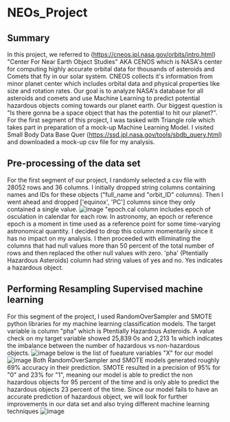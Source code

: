 # NEOs_Project
## Summary
  In this project, we referred to (https://cneos.jpl.nasa.gov/orbits/intro.html) "Center For Near Earth Object Studies" AKA CENOS which is NASA's center for computing highly accurate orbital data for thousands of asteroids and Comets that fly in our solar system. CNEOS collects it's information from minor planet center which includes orbital data and physical properties like size and rotation rates. Our goal is to analyze NASA's database for all asteroids and comets and use Machine Learning to predict potential hazardous objects coming towards our planet earth. Our biggest question is "Is there gonna be a space object that has the potential to hit our planet?".
  For the first segment of this project, I was tasked with Triangle role which takes part in preparation of a mock-up Machine Learning Model. I visited Small Body Data Base Quer (https://ssd.jpl.nasa.gov/tools/sbdb_query.html) and downloaded a mock-up csv file for my analysis.
  
## Pre-processing of the data set
For the first segment of our project, I randomly selected a csv file with 28052 rows and 36 columns.  I initially dropped string columns containing names and IDs for these objects ("full_name and "orbit_ID" columns). Then I went ahead and dropped ['equinox', 'PC'] columns since they only contained a single value.
![image](https://user-images.githubusercontent.com/86033316/148664174-a9fb267e-e49d-4119-b8b2-85a2dba7c3f3.png)
"epoch.cal column includes epoch of osculation in calendar for each row. In astronomy, an epoch or reference epoch is a moment in time used as a reference point for some time-varying astronomical quantity. I decided to drop this column momentarily since it has no impact on my analysis. 
I then proceeded with elliminating the columns that had null values more than 50 percent of the total number of rows and then replaced the other null values with zero. 
'pha' (Ptentially Hazardous Asteroids) column had string values of yes and no. Yes indicates a hazardous object.

## Performing Resampling Supervised machine learning
For this segment of the project, I used RandomOverSampler and SMOTE python libraries for my machine learning classification models. The target variable is column "pha" which is Ptentially Hazardous Asteroids. A value check on my target variable showed   25,839 0s and 2,213 1s which indicates the imbalance between the number of hazardous vs non-hazardous objects.
![image](https://user-images.githubusercontent.com/86033316/148664425-07ec7424-5fa6-41a0-a5dd-f9bef9297cfb.png)
below is the list of fueature variables "X" for our model
![image](https://user-images.githubusercontent.com/86033316/148664555-0c185cc1-70a9-41dc-a5b5-80644fe062b5.png)
Both RandomOverSampler and SMOTE models generated roughly 69% accuracy in their prediction.
SMOTE resulted in a precision of 95% for "0" and 23% for "1", meaning our model is able to predict the non hazardous objects for 95 percent of the time and is only able to predict the hazardous objects 23 percent of the time. Since our model fails to have an accurate prediction of hazardous object, we will look for further improvements in our data set and also trying different machine learning techniques
![image](https://user-images.githubusercontent.com/86033316/148664583-f2180c21-fcf3-411c-814e-c2bf3417cdf6.png)



